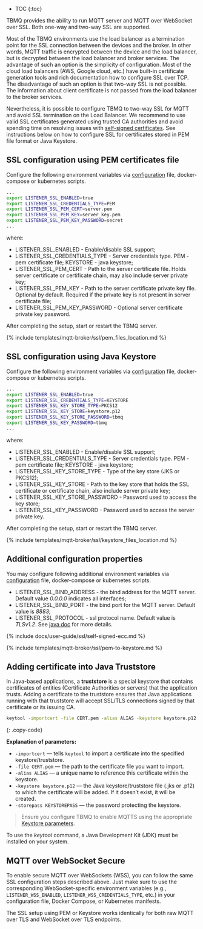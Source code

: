 * TOC
{:toc}

TBMQ provides the ability to run MQTT server and MQTT over WebSocket over SSL. Both one-way and two-way SSL are supported.

Most of the TBMQ environments use the load balancer as a termination point for the SSL connection between the devices and the broker.
In other words, MQTT traffic is encrypted between the device and the load balancer, but is decrypted between the load balancer and broker services.
The advantage of such an option is the simplicity of configuration.
Most of the cloud load balancers (AWS, Google cloud, etc.) have built-in certificate generation tools and rich documentation how to configure SSL over TCP.
The disadvantage of such an option is that two-way SSL is not possible. The information about client certificate is not passed from the load balancer to the broker services.

Nevertheless, it is possible to configure TBMQ to two-way SSL for MQTT and avoid SSL termination on the Load Balancer.
We recommend to use valid SSL certificates generated using trusted CA authorities and avoid spending time on resolving issues with [self-signed certificates](#self-signed-certificates-generation).
See instructions below on how to configure SSL for certificates stored in PEM file format or Java Keystore.

## SSL configuration using PEM certificates file

Configure the following environment variables via [configuration](/docs/{{docsPrefix}}mqtt-broker/install/config/#mqtt-listeners-parameters) file, docker-compose or kubernetes scripts.

```bash
...
export LISTENER_SSL_ENABLED=true
export LISTENER_SSL_CREDENTIALS_TYPE=PEM
export LISTENER_SSL_PEM_CERT=server.pem
export LISTENER_SSL_PEM_KEY=server_key.pem
export LISTENER_SSL_PEM_KEY_PASSWORD=secret
...
```

where:

* LISTENER_SSL_ENABLED - Enable/disable SSL support;
* LISTENER_SSL_CREDENTIALS_TYPE -  Server credentials type. PEM - pem certificate file; KEYSTORE - java keystore;
* LISTENER_SSL_PEM_CERT - Path to the server certificate file. Holds server certificate or certificate chain, may also include server private key;
* LISTENER_SSL_PEM_KEY - Path to the server certificate private key file. Optional by default. Required if the private key is not present in server certificate file;
* LISTENER_SSL_PEM_KEY_PASSWORD - Optional server certificate private key password.

After completing the setup, start or restart the TBMQ server.

{% include templates/mqtt-broker/ssl/pem_files_location.md %}

## SSL configuration using Java Keystore

Configure the following environment variables via [configuration](/docs/{{docsPrefix}}mqtt-broker/install/config/#mqtt-listeners-parameters) file, docker-compose or kubernetes scripts.

```bash
...
export LISTENER_SSL_ENABLED=true
export LISTENER_SSL_CREDENTIALS_TYPE=KEYSTORE
export LISTENER_SSL_KEY_STORE_TYPE=PKCS12
export LISTENER_SSL_KEY_STORE=keystore.p12
export LISTENER_SSL_KEY_STORE_PASSWORD=tbmq
export LISTENER_SSL_KEY_PASSWORD=tbmq
...
```

where:

* LISTENER_SSL_ENABLED - Enable/disable SSL support;
* LISTENER_SSL_CREDENTIALS_TYPE -  Server credentials type. PEM - pem certificate file; KEYSTORE - java keystore;
* LISTENER_SSL_KEY_STORE_TYPE - Type of the key store (JKS or PKCS12);
* LISTENER_SSL_KEY_STORE - Path to the key store that holds the SSL certificate or certificate chain, also include server private key;
* LISTENER_SSL_KEY_STORE_PASSWORD - Password used to access the key store;
* LISTENER_SSL_KEY_PASSWORD - Password used to access the server private key.

After completing the setup, start or restart the TBMQ server.

{% include templates/mqtt-broker/ssl/keystore_files_location.md %}

## Additional configuration properties

You may configure following additional environment variables via [configuration](/docs/{{docsPrefix}}mqtt-broker/install/config/#mqtt-listeners-parameters) file, docker-compose or kubernetes scripts.

* LISTENER_SSL_BIND_ADDRESS - the bind address for the MQTT server. Default value *0.0.0.0* indicates all interfaces;
* LISTENER_SSL_BIND_PORT - the bind port for the MQTT server. Default value is *8883*;
* LISTENER_SSL_PROTOCOL - ssl protocol name. Default value is *TLSv1.2*. See [java doc](https://docs.oracle.com/en/java/javase/17/docs/specs/security/standard-names.html#sslcontext-algorithms) for more details.

{% include docs/user-guide/ssl/self-signed-ecc.md %}

{% include templates/mqtt-broker/ssl/pem-to-keystore.md %}

## Adding certificate into Java Truststore

In Java-based applications, a **truststore** is a special keystore that contains certificates of entities (Certificate Authorities or servers) that the application trusts.
Adding a certificate to the truststore ensures that Java applications running with that truststore will accept SSL/TLS connections signed by that certificate or its issuing CA.

```bash
keytool -importcert -file CERT.pem -alias ALIAS -keystore keystore.p12 -storepass KEYSTOREPASS
```
{: .copy-code}

**Explanation of parameters:**

* `-importcert` — tells `keytool` to import a certificate into the specified keystore/truststore.
* `-file CERT.pem` — the path to the certificate file you want to import.
* `-alias ALIAS` — a unique name to reference this certificate within the keystore.
* `-keystore keystore.p12` — the Java keystore/truststore file (.jks or .p12) to which the certificate will be added. If it doesn’t exist, it will be created.
* `-storepass KEYSTOREPASS` — the password protecting the keystore.

> Ensure you configure TBMQ to enable MQTTS using the appropriate [Keystore parameters](#ssl-configuration-using-java-keystore).
 
To use the *keytool* command, a Java Development Kit (JDK) must be installed on your system.

## MQTT over WebSocket Secure

To enable secure MQTT over WebSockets (WSS), you can follow the same SSL configuration steps described above. 
Just make sure to use the corresponding WebSocket-specific environment variables (e.g., `LISTENER_WSS_ENABLED`, `LISTENER_WSS_CREDENTIALS_TYPE`, etc.) in your configuration file, Docker Compose, or Kubernetes manifests.

The SSL setup using PEM or Keystore works identically for both raw MQTT over TLS and WebSocket over TLS endpoints.
